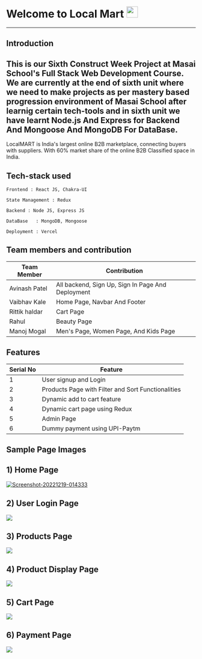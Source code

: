 # Welcome to Local Mart <img src="https://raw.githubusercontent.com/MartinHeinz/MartinHeinz/master/wave.gif" width="30px">
---

**Introduction**
---
This is our Sixth Construct Week Project at Masai School's Full Stack Web Development Course. We are currently at the end of sixth unit where we need to make projects as per mastery based progression environment of Masai School after learnig certain tech-tools and in sixth unit we have learnt Node.js And Express for Backend And Mongoose And MongoDB For DataBase.
---
LocalMART is India's largest online B2B marketplace, connecting buyers with suppliers. With 60% market share of the online B2B Classified space in India. 
##  Tech-stack used
  
   ```
   Frontend : React JS, Chakra-UI
   
   State Management : Redux
   
   Backend : Node JS, Express JS
   
   DataBase   : MongoDB, Mongoose
   
   Deployment : Vercel
   ```
 ## Team members and contribution

 | Team Member            | Contribution                                                              |
| ----------------- | ------------------------------------------------------------------ |
| Avinash Patel | All backend, Sign Up, Sign In Page And Deployment |
| Vaibhav Kale | Home Page, Navbar And Footer |
| Rittik haldar | Cart Page |
| Rahul | Beauty Page |
| Manoj Mogal | Men's Page, Women Page, And Kids Page |

## Features

 | Serial No            | Feature                                                              |
| ----------------- | ------------------------------------------------------------------ |
| 1 | User signup and Login |
| 2 | Products Page with Filter and Sort Functionalities |
| 3 | Dynamic add to cart feature |
| 4 | Dynamic cart page using Redux |
| 5 | Admin Page |
| 6 | Dummy payment using UPI-Paytm |

  **Sample Page Images**
  ---
  
  **1) Home Page**
  ---
  <a href="https://ibb.co/pXrvSWs"><img src="https://i.ibb.co/12Jfksp/Screenshot-20221219-014333.png" alt="Screenshot-20221219-014333" border="0"></a>
  
  
  **2) User Login Page**
   ---
<img src="https://miro.medium.com/max/1400/1*kL1UUG3eYg9694UNJQjUEA.png"></img>

  **3) Products Page**
  ---
<img src="https://miro.medium.com/max/1400/1*FvjVOPOfsEqLjNPC8oWJzA.png"></img>

  **4) Product Display Page**
  ---
<img src="https://miro.medium.com/max/1400/1*5XQuSW3OezumrRqThUSFtg.png"></img>

  **5) Cart Page**
  ---
<img src="https://miro.medium.com/max/1400/1*eK3d0XnlyRm1RIZFvCjN7w.png"></img>

  **6) Payment Page**
  ---
<img src="https://miro.medium.com/max/1400/1*8lOoLP2q-pJVEUW7Z1vdwQ.png"></img>

